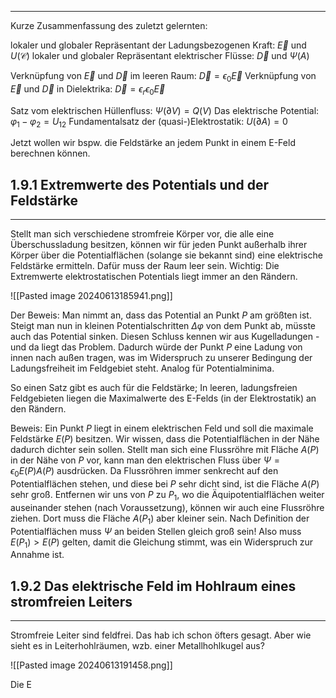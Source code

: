 ***

Kurze Zusammenfassung des zuletzt gelernten:

lokaler und globaler Repräsentant der Ladungsbezogenen Kraft: $\vec{E}$ und $U(\mathcal{C})$
lokaler und globaler Repräsentant elektrischer Flüsse: $\vec{D}$ und $\Psi(A)$

Verknüpfung von $\vec{E}$ und $\vec{D}$ im leeren Raum: $\vec{D}=\epsilon_{0}\vec{E}$
Verknüpfung von $\vec{E}$ und $\vec{D}$ in Dielektrika: $\vec{D}=\epsilon_{r}\epsilon_{0} \vec{E}$

Satz vom elektrischen Hüllenfluss: $\Psi(\partial V)=Q(V)$
Das elektrische Potential: $\varphi_{1}-\varphi_{2}=U_{12}$
Fundamentalsatz der (quasi-)Elektrostatik: $U(\partial A)=0$

Jetzt wollen wir bspw. die Feldstärke an jedem Punkt in einem E-Feld berechnen können.

## 1.9.1 Extremwerte des Potentials und der Feldstärke
***

Stellt man sich verschiedene stromfreie Körper vor, die alle eine Überschussladung besitzen, können wir für jeden Punkt außerhalb ihrer Körper über die Potentialflächen (solange sie bekannt sind) eine elektrische Feldstärke ermitteln. Dafür muss der Raum leer sein. 
Wichtig: Die Extremwerte elektrostatischen Potentials liegt immer an den Rändern.

![[Pasted image 20240613185941.png]]

Der Beweis: Man nimmt an, dass das Potential an Punkt $P$ am größten ist. Steigt man nun in kleinen Potentialschritten $\Delta \varphi$ von dem Punkt ab, müsste auch das Potential sinken. Diesen Schluss kennen wir aus Kugelladungen - und da liegt das Problem. Dadurch würde der Punkt $P$ eine Ladung von innen nach außen tragen, was im Widerspruch zu unserer Bedingung der Ladungsfreiheit im Feldgebiet steht. Analog für Potentialminima.

So einen Satz gibt es auch für die Feldstärke; In leeren, ladungsfreien Feldgebieten liegen die Maximalwerte des E-Felds (in der Elektrostatik) an den Rändern.

Beweis: Ein Punkt $P$ liegt in einem elektrischen Feld und soll die maximale Feldstärke $E(P)$ besitzen. Wir wissen, dass die Potentialflächen in der Nähe dadurch dichter sein sollen. Stellt man sich eine Flussröhre mit Fläche $A(P)$ in der Nähe von $P$ vor, kann man den elektrischen Fluss über $\Psi=\epsilon_{0}E(P)A(P)$ ausdrücken. Da Flussröhren immer senkrecht auf den Potentialflächen stehen, und diese bei $P$ sehr dicht sind, ist die Fläche $A(P)$ sehr groß. Entfernen wir uns von $P$ zu $P_{1}$, wo die Äquipotentialflächen weiter auseinander stehen (nach Voraussetzung), können wir auch eine Flussröhre ziehen. Dort muss die Fläche $A(P_{1})$ aber kleiner sein. Nach Definition der Potentialflächen muss $\Psi$ an beiden Stellen gleich groß sein! Also muss $E(P_1)>E(P)$ gelten, damit die Gleichung stimmt, was ein Widerspruch zur Annahme ist.

## 1.9.2 Das elektrische Feld im Hohlraum eines stromfreien Leiters
***
Stromfreie Leiter sind feldfrei. Das hab ich schon öfters gesagt. Aber wie sieht es in Leiterhohlräumen, wzb. einer Metallhohlkugel aus?

![[Pasted image 20240613191458.png]]

Die E
